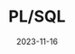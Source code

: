 ---
layout: post
# published: true
title:  "PL/SQL"
categories:
  - Blog
tags:
  - [Blog, jekyll, Github, Git]
toc: true
toc_sticky: true
date: 2023-11-16
last_modified_at: 2020-11-16
---